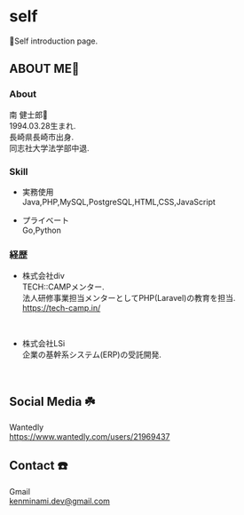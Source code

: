 # self
🐾Self introduction page.

## ABOUT ME🐾<br>

### About

南 健士郎🐶<br>
1994.03.28生まれ.<br>
長崎県長崎市出身.<br>
同志社大学法学部中退.<br>

### Skill

* 実務使用<br>
Java,PHP,MySQL,PostgreSQL,HTML,CSS,JavaScript

* プライベート<br>
Go,Python


### 経歴
* 株式会社div<br>
TECH::CAMPメンター.<br>
法人研修事業担当メンターとしてPHP(Laravel)の教育を担当.<br>
https://tech-camp.in/<br>
<br>

* 株式会社LSi<br>
企業の基幹系システム(ERP)の受託開発.<br>
<br>

## Social Media ☘️<br>
Wantedly<br>
https://www.wantedly.com/users/21969437<br>


## Contact ☎️<br>
Gmail<br>
kenminami.dev@gmail.com
